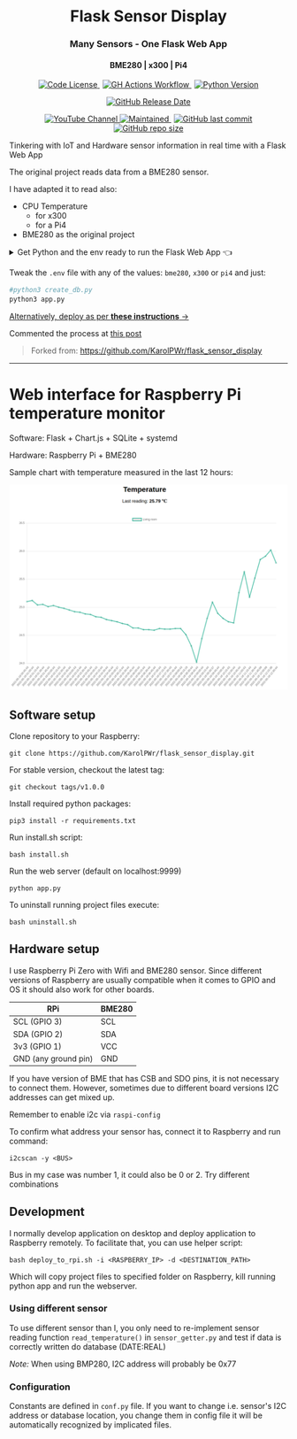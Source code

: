 <div align="center">
  <h1>Flask Sensor Display</h1>
</div>

<div align="center">
  <h3>Many Sensors - One Flask Web App</h3>
</div>

<div align="center">
  <h4>BME280 | x300 | Pi4 </h3>
</div>


<div align="center">
  <a href="https://github.com/JAlcocerT/flask_sensor_display?tab=GPL-3.0-1-ov-file" style="margin-right: 5px;">
    <img alt="Code License" src="https://img.shields.io/badge/License-GPLv3-blue.svg" />
  </a>
  <a href="https://github.com/JAlcocerT/flask_sensor_display/blob/main/.github/workflows/Flask_GHA_MultiArch.yml" style="margin-right: 5px;">
    <img alt="GH Actions Workflow" src="https://github.com/JAlcocerT/flask_sensor_display/actions/workflows/Flask_GHA_MultiArch.yml/badge.svg" />
  </a>

  <a href="https://www.python.org/downloads/release/python-312">
    <img alt="Python Version" src="https://img.shields.io/badge/python-3.12-blue.svg" />
  </a>
</div>

<div align="center">

[![GitHub Release Date](https://img.shields.io/github/release-date-pre/JAlcocerT/flask_sensor_display.svg)](https://github.com/JAlcocerT/flask_sensor_display/releases)

</div>

<p align="center">

  <a href="https://youtube.com/@JAlcocerTech">
    <img alt="YouTube Channel" src="https://img.shields.io/badge/YouTube-Channel-red" />
  </a>
  <a href="https://github.com/JAlcocerT/flask_sensor_display/graphs/commit-activity" style="margin-right: 5px;">
    <img alt="Maintained" src="https://img.shields.io/badge/Maintained%3F-yes-green.svg" />
  </a>
  <a href="https://github.com/JAlcocerT/flask_sensor_display">
    <img alt="GitHub last commit" src="https://img.shields.io/github/last-commit/JAlcocerT/flask_sensor_display" />
  </a>
  <a href="https://github.com/JAlcocerT/flask_sensor_display">
    <img alt="GitHub repo size" src="https://img.shields.io/github/repo-size/JAlcocerT/flask_sensor_display" />
  </a>
</p>

Tinkering with IoT and Hardware sensor information in real time with a Flask Web App


The original project reads data from a BME280 sensor.

I have adapted it to read also:

* CPU Temperature
    * for x300
    * for a Pi4
* BME280 as the original project


<details>
  <summary>Get Python and the env ready to run the Flask Web App 👈</summary>
  &nbsp;

```sh
sudo apt update
sudo apt install build-essential software-properties-common -y
sudo add-apt-repository ppa:deadsnakes/ppa
sudo apt update

sudo apt install python3.11 -y
```

```sh
sudo apt install python3-pip
sudo apt install python3.10-venv
#apt install python3.12-venv
#sudo apt install python3.12-dev
```


```sh
git clone https://github.com/JAlcocerT/flask_sensor_display
#git clone https://github.com/KarolPWr/flask_sensor_display.git
#git checkout tags/v1.0.0
```

```sh
#python -m venv solvingerror_venv #create the venv
python3 -m venv flaskwebapp_venv #create the venv

#solvingerror_venv\Scripts\activate #activate venv (windows)
source flaskwebapp_venv/bin/activate #(linux)
```

```sh
pip3 install -r requirements.txt
```

</details>

Tweak the `.env` file with any of the values: `bme280`, `x300` or `pi4` and just:

```sh
#python3 create_db.py
python3 app.py
```

[Alternatively, deploy as per **these instructions** →](https://github.com/JAlcocerT/flask_sensor_display/tree/main/Z_DeployMe)

Commented the process at [this post](https://jalcocert.github.io/JAlcocerT/web-apps-with-flask/)

> Forked from: https://github.com/KarolPWr/flask_sensor_display

---

# Web interface for Raspberry Pi temperature monitor

Software: Flask + Chart.js + SQLite + systemd

Hardware: Raspberry Pi + BME280

Sample chart with temperature measured in the last 12 hours:

![Alt text](chart.png?raw=true "Optional Title")

## Software setup

Clone repository to your Raspberry:

    git clone https://github.com/KarolPWr/flask_sensor_display.git

For stable version, checkout the latest tag:

    git checkout tags/v1.0.0

Install required python packages:

    pip3 install -r requirements.txt

Run install.sh script:

    bash install.sh 

Run the web server (default on localhost:9999)

    python app.py

To uninstall running project files execute:

    bash uninstall.sh

## Hardware setup 

I use Raspberry Pi Zero with Wifi and BME280 sensor. Since different versions of Raspberry are usually compatible when
it comes to GPIO and OS it should also work for other boards.

| RPi                  | BME280 |
|----------------------|--------|
| SCL (GPIO 3)         | SCL    |
| SDA (GPIO 2)         | SDA    |
| 3v3 (GPIO 1)         | VCC    |
| GND (any ground pin) | GND    |

If you have version of BME that has CSB and SDO pins, it is not necessary to connect them. However, sometimes due to
different board versions I2C addresses can get mixed up. 

Remember to enable i2c via `raspi-config`

To confirm what address your sensor has, connect it to Raspberry and run command:

    i2cscan -y <BUS>

Bus in my case was number 1, it could also be 0 or 2. Try different combinations 

## Development 

I normally develop application on desktop and deploy application to Raspberry remotely. To facilitate that, you can use helper script:

    bash deploy_to_rpi.sh -i <RASPBERRY_IP> -d <DESTINATION_PATH>

Which will copy project files to specified folder on Raspberry, kill running python app and run the webserver. 

### Using different sensor 

To use different sensor than I, you only need to re-implement sensor reading function `read_temperature()` in `sensor_getter.py` 
and test if data is correctly written do database (DATE:REAL)

*Note:* When using BMP280, I2C address will probably be 0x77

### Configuration

Constants are defined in `conf.py` file. If you want to change i.e. sensor's I2C address or database location, you change 
them in config file it will be automatically recognized by implicated files. 


